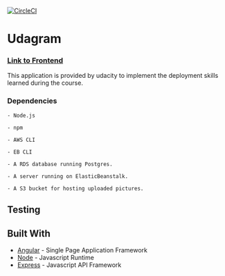 [![CircleCI](https://circleci.com/gh/adhamahmed4/udacity-udagram/tree/main.svg?style=svg)](https://circleci.com/gh/adhamahmed4/udacity-udagram/tree/main)

# Udagram

### [Link to Frontend](http://adham-udagram.s3-website-us-east-1.amazonaws.com)

This application is provided by udacity to implement the deployment skills learned during the course.

### Dependencies

```
- Node.js

- npm

- AWS CLI

- EB CLI

- A RDS database running Postgres.

- A server running on ElasticBeanstalk.

- A S3 bucket for hosting uploaded pictures.

```
## Testing

## Built With

- [Angular](https://angular.io/) - Single Page Application Framework
- [Node](https://nodejs.org) - Javascript Runtime
- [Express](https://expressjs.com/) - Javascript API Framework

